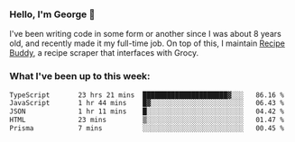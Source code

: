 ### Hello, I'm George 👋

I've been writing code in some form or another since I was about 8 years old, and recently made it my full-time job. On top of this, I maintain [Recipe Buddy](https://github.com/georgegebbett/recipe-buddy), a recipe scraper that interfaces with Grocy.  

<!--
**georgegebbett/georgegebbett** is a ✨ _special_ ✨ repository because its `README.md` (this file) appears on your GitHub profile.

Here are some ideas to get you started:

- 🔭 I’m currently working on ...
- 🌱 I’m currently learning ...
- 👯 I’m looking to collaborate on ...
- 🤔 I’m looking for help with ...
- 💬 Ask me about ...
- 📫 How to reach me: ...
- 😄 Pronouns: ...
- ⚡ Fun fact: ...
-->

### What I've been up to this week:
<!--START_SECTION:waka-->

```txt
TypeScript       23 hrs 21 mins  █████████████████████▓░░░   86.16 %
JavaScript       1 hr 44 mins    █▓░░░░░░░░░░░░░░░░░░░░░░░   06.43 %
JSON             1 hr 11 mins    █░░░░░░░░░░░░░░░░░░░░░░░░   04.42 %
HTML             23 mins         ▒░░░░░░░░░░░░░░░░░░░░░░░░   01.47 %
Prisma           7 mins          ░░░░░░░░░░░░░░░░░░░░░░░░░   00.45 %
```

<!--END_SECTION:waka-->
